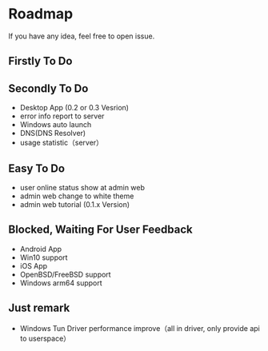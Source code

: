 # Roadmap

If you have any idea, feel free to open <a :href="$sourceUrl + '/issues/new'">issue</a>.
## Firstly To Do

## Secondly To Do
* Desktop App (0.2 or 0.3 Vesrion)
* error info report to server
* Windows auto launch
* DNS(DNS Resolver)
* usage statistic（server）


## Easy To Do
* user online status show at admin web
* admin web change to white theme
* admin web tutorial (0.1.x Version)

## Blocked, Waiting For User Feedback
* Android App
* Win10 support
* iOS App
* OpenBSD/FreeBSD support
* Windows arm64 support


## Just remark
* Windows Tun Driver performance improve（all in driver, only provide api to userspace）